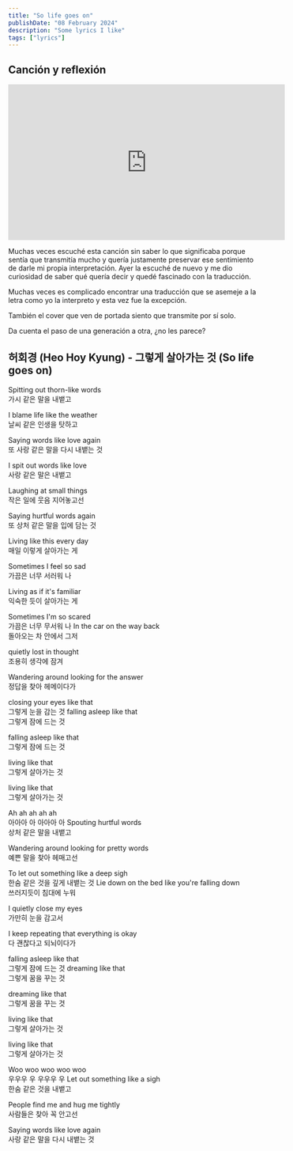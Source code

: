 ```yaml
---
title: "So life goes on"
publishDate: "08 February 2024"
description: "Some lyrics I like"
tags: ["lyrics"]
---
```


## Canción y reflexión

<iframe 
width="560" 
height="315" 
src="https://www.youtube.com/embed/1Qtr8TznwNI?si=s8TpAClz3lm47QiC" 
title="YouTube video player" frameborder="0" allow="accelerometer; 
autoplay; clipboard-write; encrypted-media; gyroscope; picture-in-picture; web-share" allowfullscreen>
</iframe>

Muchas veces escuché esta canción sin saber lo que significaba
porque sentía que transmitía mucho y quería justamente preservar ese sentimiento
de darle mi propia interpretación. Ayer la escuché de nuevo y me dio curiosidad
de saber qué quería decir y quedé fascinado con la traducción.

Muchas veces es complicado encontrar una traducción que se asemeje a la letra
como yo la interpreto y esta vez fue la excepción. 

También el cover que ven de portada siento que transmite por sí solo.

Da cuenta el paso de una generación a otra, ¿no les parece?

## 허회경 (Heo Hoy Kyung) - 그렇게 살아가는 것 (So life goes on)

Spitting out thorn-like words <br>
가시 같은 말을 내뱉고

I blame life like the weather <br>
날씨 같은 인생을 탓하고

Saying words like love again <br>
또 사랑 같은 말을 다시 내뱉는 것

I spit out words like love <br>
사랑 같은 말은 내뱉고

Laughing at small things <br>
작은 일에 웃음 지어놓고선

Saying hurtful words again <br>
또 상처 같은 말을 입에 담는 것

Living like this every day <br>
매일 이렇게 살아가는 게

Sometimes I feel so sad <br>
가끔은 너무 서러워 나

Living as if it's familiar <br>
익숙한 듯이 살아가는 게

Sometimes I'm so scared <br>
가끔은 너무 무서워 나
In the car on the way back <br>
돌아오는 차 안에서 그저

quietly lost in thought <br>
조용히 생각에 잠겨

Wandering around looking for the answer <br>
정답을 찾아 헤메이다가

closing your eyes like that <br>
그렇게 눈을 감는 것
falling asleep like that <br>
그렇게 잠에 드는 것

falling asleep like that <br>
그렇게 잠에 드는 것

living like that <br>
그렇게 살아가는 것

living like that <br>
그렇게 살아가는 것

Ah ah ah ah ah <br>
아아아 아 아아아 아
Spouting hurtful words <br>
상처 같은 말을 내뱉고

Wandering around looking for pretty words <br>
예쁜 말을 찾아 헤매고선

To let out something like a deep sigh <br>
한숨 같은 것을 깊게 내뱉는 것
Lie down on the bed like you're falling down <br>
쓰러지듯이 침대에 누워

I quietly close my eyes <br>
가만히 눈을 감고서

I keep repeating that everything is okay <br>
다 괜찮다고 되뇌이다가

falling asleep like that <br>
그렇게 잠에 드는 것
dreaming like that <br>
그렇게 꿈을 꾸는 것

dreaming like that <br>
그렇게 꿈을 꾸는 것

living like that <br>
그렇게 살아가는 것

living like that <br>
그렇게 살아가는 것

Woo woo woo woo woo <br>
우우우 우 우우우 우
Let out something like a sigh <br>
한숨 같은 것을 내뱉고

People find me and hug me tightly <br>
사람들은 찾아 꼭 안고선

Saying words like love again <br>
사랑 같은 말을 다시 내뱉는 것
